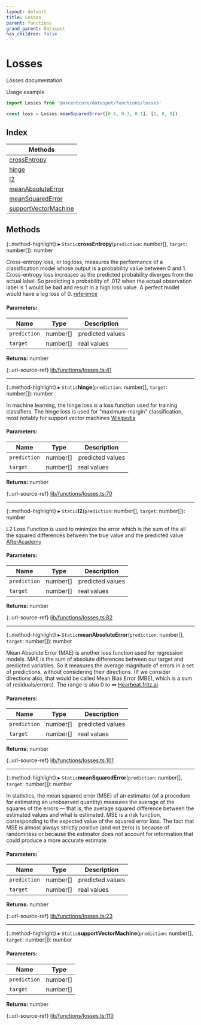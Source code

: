 ```yaml
---
layout: default
title: Losses
parent: functions
grand_parent: Dataspot
has_children: false
---
```


# Losses

Losses documentation

Usage example
```ts
import Losses from '@ascentcore/dataspot/functions/losses'

const loss = Losses.meanSquaredError([0.6, 0.3, 0.1], [1, 0, 0])
```

## Index

| Methods |
|-----------|
| [crossEntropy](#crossentropy) |
| [hinge](#hinge) |
| [l2](#l2) |
| [meanAbsoluteError](#meanabsoluteerror) |
| [meanSquaredError](#meansquarederror) |
| [supportVectorMachine](#supportvectormachine) |

## Methods

{:.method-highlight}
▸ `Static`**crossEntropy**(`prediction`: number[], `target`: number[]): number

Cross-entropy loss, or log loss, measures the performance of a classification model whose output is a probability
value between 0 and 1. Cross-entropy loss increases as the predicted probability diverges from the actual label.
So predicting a probability of .012 when the actual observation label is 1 would be bad and result in a high loss value.
A perfect model would have a log loss of 0. [reference](https://ml-cheatsheet.readthedocs.io/en/latest/loss_functions.html)

#### Parameters:

Name | Type | Description |
------ | ------ | ------ |
`prediction` | number[] | predicted values |
`target` | number[] | real values  |

**Returns:** number

{:.url-source-ref}
[lib/functions/losses.ts:41](https://github.com/ascentcore/dataspot/blob/aac35bc/lib/functions/losses.ts#L41)

___

{:.method-highlight}
▸ `Static`**hinge**(`prediction`: number[], `target`: number[]): number

In machine learning, the hinge loss is a loss function used for training classifiers.
The hinge loss is used for "maximum-margin" classification, most notably for support vector machines [Wikipedia](https://en.wikipedia.org/wiki/Hinge_loss)

#### Parameters:

Name | Type | Description |
------ | ------ | ------ |
`prediction` | number[] | predicted values |
`target` | number[] | real values  |

**Returns:** number

{:.url-source-ref}
[lib/functions/losses.ts:70](https://github.com/ascentcore/dataspot/blob/aac35bc/lib/functions/losses.ts#L70)

___

{:.method-highlight}
▸ `Static`**l2**(`prediction`: number[], `target`: number[]): number

L2 Loss Function is used to minimize the error which is the sum of the all the squared differences between the true value and the predicted value [AfterAcademy](https://afteracademy.com/blog/what-are-l1-and-l2-loss-functions#:~:text=the%20predicted%20value.-,L2%20Loss%20Function,value%20and%20the%20predicted%20value.)

#### Parameters:

Name | Type | Description |
------ | ------ | ------ |
`prediction` | number[] | predicted values |
`target` | number[] | real values  |

**Returns:** number

{:.url-source-ref}
[lib/functions/losses.ts:82](https://github.com/ascentcore/dataspot/blob/aac35bc/lib/functions/losses.ts#L82)

___

{:.method-highlight}
▸ `Static`**meanAbsoluteError**(`prediction`: number[], `target`: number[]): number

Mean Absolute Error (MAE) is another loss function used for regression models.
MAE is the sum of absolute differences between our target and predicted variables.
So it measures the average magnitude of errors in a set of predictions, without considering their directions.
(If we consider directions also, that would be called Mean Bias Error (MBE), which is a sum of residuals/errors).
The range is also 0 to ∞ [Hearbeat.fritz.ai](https://heartbeat.fritz.ai/5-regression-loss-functions-all-machine-learners-should-know-4fb140e9d4b0)

#### Parameters:

Name | Type | Description |
------ | ------ | ------ |
`prediction` | number[] | predicted values |
`target` | number[] | real values  |

**Returns:** number

{:.url-source-ref}
[lib/functions/losses.ts:101](https://github.com/ascentcore/dataspot/blob/aac35bc/lib/functions/losses.ts#L101)

___

{:.method-highlight}
▸ `Static`**meanSquaredError**(`prediction`: number[], `target`: number[]): number

In statistics, the mean squared error (MSE) of an estimator (of a procedure for estimating an unobserved quantity)
measures the average of the squares of the errors — that is, the average squared difference between the estimated
values and what is estimated. MSE is a risk function, corresponding to the expected value of the squared error loss.
The fact that MSE is almost always strictly positive (and not zero) is because of randomness or because the estimator
does not account for information that could produce a more accurate estimate.

#### Parameters:

Name | Type | Description |
------ | ------ | ------ |
`prediction` | number[] | predicted values |
`target` | number[] | real values  |

**Returns:** number

{:.url-source-ref}
[lib/functions/losses.ts:23](https://github.com/ascentcore/dataspot/blob/aac35bc/lib/functions/losses.ts#L23)

___

{:.method-highlight}
▸ `Static`**supportVectorMachine**(`prediction`: number[], `target`: number[]): number

#### Parameters:

Name | Type |
------ | ------ |
`prediction` | number[] |
`target` | number[] |

**Returns:** number

{:.url-source-ref}
[lib/functions/losses.ts:110](https://github.com/ascentcore/dataspot/blob/aac35bc/lib/functions/losses.ts#L110)
